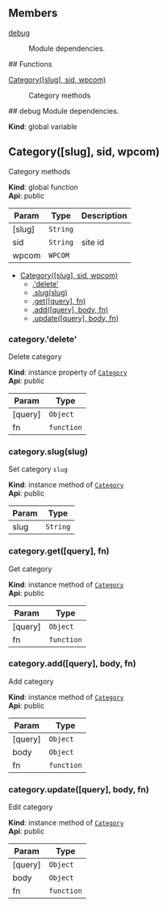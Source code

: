 ## Members
<dl>
<dt><a href="#debug">debug</a></dt>
<dd><p>Module dependencies.</p>
</dd>
</dl>
## Functions
<dl>
<dt><a href="#Category">Category([slug], sid, wpcom)</a></dt>
<dd><p>Category methods</p>
</dd>
</dl>
<a name="debug"></a>
## debug
Module dependencies.

**Kind**: global variable  
<a name="Category"></a>
## Category([slug], sid, wpcom)
Category methods

**Kind**: global function  
**Api**: public  

| Param | Type | Description |
| --- | --- | --- |
| [slug] | <code>String</code> |  |
| sid | <code>String</code> | site id |
| wpcom | <code>WPCOM</code> |  |


* [Category([slug], sid, wpcom)](#Category)
  * [.'delete'](#Category#'delete')
  * [.slug(slug)](#Category#slug)
  * [.get([query], fn)](#Category#get)
  * [.add([query], body, fn)](#Category#add)
  * [.update([query], body, fn)](#Category#update)

<a name="Category#'delete'"></a>
### category.'delete'
Delete category

**Kind**: instance property of <code>[Category](#Category)</code>  
**Api**: public  

| Param | Type |
| --- | --- |
| [query] | <code>Object</code> | 
| fn | <code>function</code> | 

<a name="Category#slug"></a>
### category.slug(slug)
Set category `slug`

**Kind**: instance method of <code>[Category](#Category)</code>  
**Api**: public  

| Param | Type |
| --- | --- |
| slug | <code>String</code> | 

<a name="Category#get"></a>
### category.get([query], fn)
Get category

**Kind**: instance method of <code>[Category](#Category)</code>  
**Api**: public  

| Param | Type |
| --- | --- |
| [query] | <code>Object</code> | 
| fn | <code>function</code> | 

<a name="Category#add"></a>
### category.add([query], body, fn)
Add category

**Kind**: instance method of <code>[Category](#Category)</code>  
**Api**: public  

| Param | Type |
| --- | --- |
| [query] | <code>Object</code> | 
| body | <code>Object</code> | 
| fn | <code>function</code> | 

<a name="Category#update"></a>
### category.update([query], body, fn)
Edit category

**Kind**: instance method of <code>[Category](#Category)</code>  
**Api**: public  

| Param | Type |
| --- | --- |
| [query] | <code>Object</code> | 
| body | <code>Object</code> | 
| fn | <code>function</code> | 

